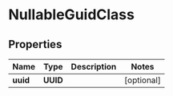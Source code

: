 

# NullableGuidClass


## Properties

| Name | Type | Description | Notes |
|------------ | ------------- | ------------- | -------------|
|**uuid** | **UUID** |  |  [optional] |



